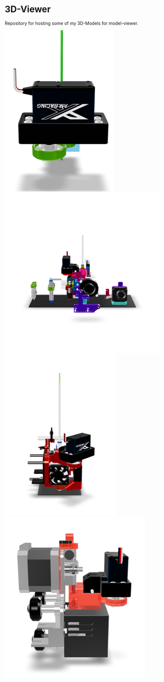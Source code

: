 # 3D-Viewer

Repository for hosting some of my 3D-Models for model-viewer.

[![.](posters/FCBM.png)](./FCBM.html)
[![.](posters/FCE3DV6.png)](./FCE3DV6.html)
[![.](posters/FCBIQUH2.png)](./FCBIQUH2.html)
[![.](posters/FCMSWISS.png)](./FCMSWISS.html)
